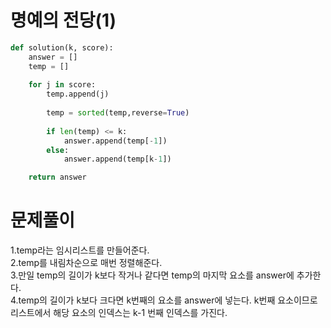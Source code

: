 # 명예의 전당(1)

~~~python
def solution(k, score):
    answer = []
    temp = []
    
    for j in score:
        temp.append(j)
        
        temp = sorted(temp,reverse=True)
        
        if len(temp) <= k:
            answer.append(temp[-1])
        else:
            answer.append(temp[k-1])

    return answer
~~~

# 문제풀이
<div>1.temp라는 임시리스트를 만들어준다.</div>
<div>2.temp를 내림차순으로 매번 정렬해준다.</div>
<div>3.만일 temp의 길이가 k보다 작거나 같다면 temp의 마지막 요소를 answer에 추가한다.</div>
<div>4.temp의 길이가 k보다 크다면 k번째의 요소를 answer에 넣는다. k번째 요소이므로 리스트에서 해당 요소의 인덱스는 k-1 번째 인덱스를 가진다.</div>
